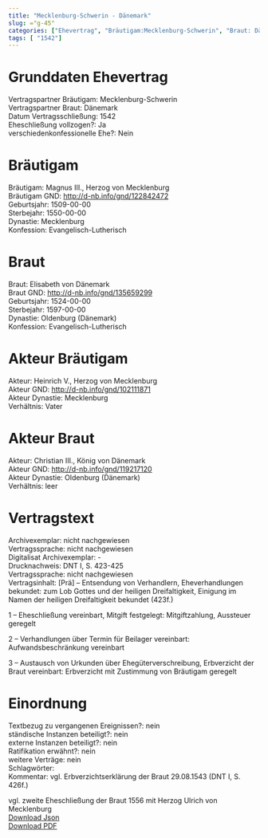 ```yaml
---
title: "Mecklenburg-Schwerin - Dänemark"
slug: ="g-45"
categories: ["Ehevertrag", "Bräutigam:Mecklenburg-Schwerin", "Braut: Dänemark", "Eheschließung vollzogen?:Ja", "verschiedenkonfessionelle Ehe?:Nein", "Dynastie Bräutigam:Mecklenburg", "Akteur Bräutigam:Heinrich V., Herzog von Mecklenburg", "Akteur Braut:Christian III., König von Dänemark", "Textbezug?:nein", "Ständisch?:nein", "Ratifikation?:nein", "Sonstiges?:nein", "Bräutigam:Mecklenburg-Schwerin", "Braut: Dänemark"]
tags: [ "1542"]
---
```

<!--more-->

# Grunddaten Ehevertrag

Vertragspartner Bräutigam: Mecklenburg-Schwerin<br>
Vertragspartner Braut: Dänemark<br>
Datum Vertragsschließung: 1542<br>
Eheschließung vollzogen?: Ja<br>
verschiedenkonfessionelle Ehe?: Nein<br>
# Bräutigam

Bräutigam: Magnus III., Herzog von Mecklenburg<br>
Bräutigam GND: http://d-nb.info/gnd/122842472<br>
Geburtsjahr: 1509-00-00<br>
Sterbejahr: 1550-00-00<br>
Dynastie: Mecklenburg<br>
Konfession: Evangelisch-Lutherisch<br>
# Braut

Braut: Elisabeth von Dänemark<br>
Braut GND: http://d-nb.info/gnd/135659299<br>
Geburtsjahr: 1524-00-00<br>
Sterbejahr: 1597-00-00<br>
Dynastie: Oldenburg (Dänemark)<br>
Konfession: Evangelisch-Lutherisch<br>
# Akteur Bräutigam

Akteur: Heinrich V., Herzog von Mecklenburg<br>
Akteur GND: http://d-nb.info/gnd/102111871<br>
Akteur Dynastie: Mecklenburg<br>
Verhältnis: Vater<br>
# Akteur Braut

Akteur: Christian III., König von Dänemark<br>
Akteur GND: http://d-nb.info/gnd/119217120<br>
Akteur Dynastie: Oldenburg (Dänemark)<br>
Verhältnis: leer<br>
# Vertragstext

Archivexemplar: nicht nachgewiesen<br>
Vertragssprache: nicht nachgewiesen<br>
Digitalisat Archivexemplar: -<br>
Drucknachweis: DNT I, S. 423-425<br>
Vertragssprache: nicht nachgewiesen<br>
Vertragsinhalt: [Prä] – Entsendung von Verhandlern, Eheverhandlungen bekundet: zum Lob Gottes und der heiligen Dreifaltigkeit, Einigung im Namen der heiligen Dreifaltigkeit bekundet (423f.)

1 – Eheschließung vereinbart, Mitgift festgelegt: Mitgiftzahlung, Aussteuer geregelt

2 – Verhandlungen über Termin für Beilager vereinbart: Aufwandsbeschränkung vereinbart

3 – Austausch von Urkunden über Ehegüterverschreibung, Erbverzicht der Braut vereinbart: Erbverzicht mit Zustimmung von Bräutigam geregelt
<br>
# Einordnung

Textbezug zu vergangenen Ereignissen?: nein<br>
ständische Instanzen beteiligt?: nein<br>
externe Instanzen beteiligt?: nein<br>
Ratifikation erwähnt?: nein<br>
weitere Verträge: nein<br>
Schlagwörter: <br>
Kommentar: vgl. Erbverzichtserklärung der Braut 29.08.1543 (DNT I, S. 426f.)

vgl. zweite Eheschließung der Braut 1556 mit Herzog Ulrich von Mecklenburg<br>
[Download Json](/vertraege/vertrag-45.json)<br>
[Download PDF](/vertraege/v84.pdf)